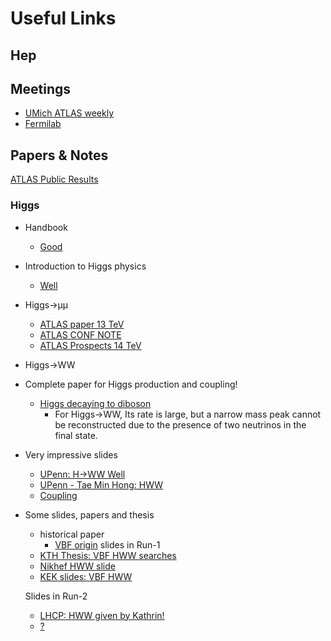 # Useful Links

## Hep

## Meetings

* [UMich ATLAS weekly](https://indico.cern.ch/category/529/)
* [Fermilab](http://theory.fnal.gov/jetp/)

## Papers & Notes

[ATLAS Public Results](https://twiki.cern.ch/twiki/bin/view/AtlasPublic/HiggsPublicResults)

### Higgs

* Handbook 
  * [Good](https://arxiv.org/pdf/1307.1347.pdf)
  
* Introduction to Higgs physics
  * [Well](https://cds.cern.ch/record/272356/files/9411325.pdf)

* Higgs&rightarrow;&mu;&mu;
  * [ATLAS paper 13 TeV](https://arxiv.org/pdf/1705.04582.pdf)
  * [ATLAS CONF NOTE](https://cds.cern.ch/record/2628763/files/ATLAS-CONF-2018-026.pdf)
  * [ATLAS Prospects 14 TeV](https://cds.cern.ch/record/2319741/files/ATL-PHYS-PUB-2018-006.pdf)


* Higgs&rightarrow;WW
 * Complete paper for Higgs production and coupling!
   * [Higgs decaying to diboson](https://ac.els-cdn.com/S0370269313006369/1-s2.0-S0370269313006369-main.pdf?_tid=651966e2-ceba-4cfd-b78e-12bd50a5ea85&acdnat=1545409277_7f8fec715c8dac26948dd16b868bcb6c)
      * For Higgs&rightarrow;WW,
      Its rate is large, but a narrow mass peak cannot be reconstructed due to the presence of two neutrinos in the final state. 
      
 * Very impressive slides
   * [UPenn: H->WW Well](http://www.hep.upenn.edu/HEP_website_09/Talks/Seminars/talks/2014_Joana.pdf)
   * [UPenn - Tae Min Hong: HWW](https://web.fnal.gov/organization/theory/JETP/2014/TaeMinHong20140124_FNALWineAndCheese.pdf)
   * [Coupling](https://indico.desy.de/indico/event/6527/contribution/13/material/5/0.pdf)

 * Some slides, papers and thesis
   * historical paper
     * [VBF origin](https://lib-extopc.kek.jp/preprints/PDF/1984/8403/8403049.pdf)
   slides in Run-1
   * [KTH Thesis: VBF HWW searches](http://gluon.particle.kth.se/~jostran/Masters/ErikDahlberg.pdf)
   * [Nikhef HWW slide](https://cds.cern.ch/record/1745985/files/ATL-PHYS-SLIDE-2014-489.pdf)
   * [KEK slides: VBF HWW](http://atlas.kek.jp/physics/Prague-kanzaki-1.pdf)
   
   Slides in Run-2
   * [LHCP: HWW given by Kathrin!](https://indico.cern.ch/event/517784/contributions/2558856/attachments/1459273/2253515/LHCP_HWW_tautau_mumu_KB_150517.pdf) 
   * [?](https://indico.mpp.mpg.de/event/2896/contribution/0/material/slides/0.pdf)
  
